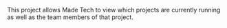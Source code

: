 This project allows Made Tech to view which projects are currently running as well as the team members of that project.
